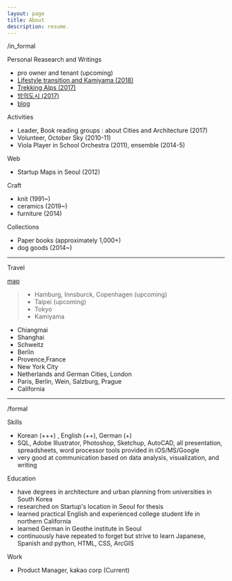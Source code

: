 ```yaml
---
layout: page
title: About
description: resume.
---
```



/in_formal

Personal Reasearch and Writings
* pro owner and tenant (upcoming)
* [Lifestyle transition and Kamiyama (2018)]()
* [Trekking Alps (2017)]()
* [밤의도시 (2017)]()
* [blog](https://placenesss.tumblr.com/)


Activities
* Leader, Book reading groups : about Cities and Architecture (2017)
* Volunteer, October Sky (2010-11)
* Viola Player in School Orchestra (2011), ensemble (2014-5)

Web
* Startup Maps in Seoul (2012)

Craft
* knit (1991~)
* ceramics (2019~)
* furniture (2014)


Collections
* Paper books (approximately 1,000+)
* dog goods (2014~) 



-----------------------------
Travel


[map]()
> * Hamburg, Innsburck, Copenhagen (upcoming)
> * Taipei (upcoming)
> * Tokyo
> * Kamiyama
- Chiangmai
- Shanghai
- Schweitz
- Berlin
- Provence,France
- New York City
- Netherlands and German Cities, London
- Paris, Berlin, Wein, Salzburg, Prague
- California



-----------------------------
/formal


Skills
* Korean (+++) , English (++), German (+)
* SQL, Adobe Illustrator, Photoshop, Sketchup, AutoCAD, all presentation, spreadsheets, word processor tools provided in iOS/MS/Google
* very good at communication based on data analysis, visualization, and writing


Education
* have degrees in architecture and urban planning from universities in South Korea
* researched on Startup's location in Seoul for thesis
* learned practical English and experienced college student life in northern California
* learned German in Geothe institute in Seoul
* continuously have repeated to forget but strive to learn Japanese, Spanish and python, HTML, CSS, ArcGIS


Work
* Product Manager, kakao corp (Current)
